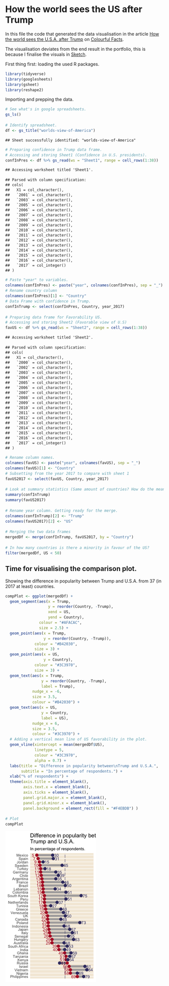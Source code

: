 How the world sees the US after Trump
================

In this file the code that generated the data visualisation in the article [How the world sees the U.S.A. after Trump](https://medium.com/tdebeus/how-the-world-sees-the-u-s-a-after-trump-2f2ad6dd0e12) on [Colourful Facts](https://medium.com/tdebeus).

The visualisation deviates from the end result in the portfolio, this is because I finalise the visuals in [Sketch](https://www.sketchapp.com/).

First thing first: loading the used R packages.

``` r
library(tidyverse)
library(googlesheets)
library(gsheet)
library(reshape2)
```

Importing and prepping the data.

``` r
# See what's in google spreadsheets.
gs_ls()

# Identify spreadsheet.
df <- gs_title("worlds-view-of-America")
```

    ## Sheet successfully identified: "worlds-view-of-America"

``` r
# Preparing confidence in Trump data frame.
# Accessing and storing Sheet1 (Confidence in U.S. presidents).
confInPres <- df %>% gs_read(ws = "Sheet1", range = cell_rows(1:38))
```

    ## Accessing worksheet titled 'Sheet1'.

    ## Parsed with column specification:
    ## cols(
    ##   X1 = col_character(),
    ##   `2001` = col_character(),
    ##   `2003` = col_character(),
    ##   `2005` = col_character(),
    ##   `2006` = col_character(),
    ##   `2007` = col_character(),
    ##   `2008` = col_character(),
    ##   `2009` = col_character(),
    ##   `2010` = col_character(),
    ##   `2011` = col_character(),
    ##   `2012` = col_character(),
    ##   `2013` = col_character(),
    ##   `2014` = col_character(),
    ##   `2015` = col_character(),
    ##   `2016` = col_character(),
    ##   `2017` = col_integer()
    ## )

``` r
# Paste "year" to variables.
colnames(confInPres) <- paste("year", colnames(confInPres), sep = "_")
# Rename country column
colnames(confInPres)[1] <- "Country"
# Data Frame with confidence in Trump.
confInTrump <- select(confInPres, Country, year_2017)

# Preparing data frame for Favorability US.
# Accessing and storing Sheet2 (Favorable view of U.S)
favUS <- df %>% gs_read(ws = "Sheet2", range = cell_rows(1:38))
```

    ## Accessing worksheet titled 'Sheet2'.

    ## Parsed with column specification:
    ## cols(
    ##   X1 = col_character(),
    ##   `2000` = col_character(),
    ##   `2002` = col_character(),
    ##   `2003` = col_character(),
    ##   `2004` = col_character(),
    ##   `2005` = col_character(),
    ##   `2006` = col_character(),
    ##   `2007` = col_character(),
    ##   `2008` = col_character(),
    ##   `2009` = col_character(),
    ##   `2010` = col_character(),
    ##   `2011` = col_character(),
    ##   `2012` = col_character(),
    ##   `2013` = col_character(),
    ##   `2014` = col_character(),
    ##   `2015` = col_character(),
    ##   `2016` = col_character(),
    ##   `2017` = col_integer()
    ## )

``` r
# Rename column names.
colnames(favUS) <- paste("year", colnames(favUS), sep = "_")
colnames(favUS)[1] <- "Country"
# Subsetting from the year 2017 to compare with sheet 1
favUS2017 <- select(favUS, Country, year_2017)

# Look at summary statistics (Same amount of countries? How do the mean and median differ?)
summary(confInTrump)
summary(favUS2017)

# Rename year column. Getting ready for the merge.
colnames(confInTrump)[2] <- "Trump" 
colnames(favUS2017)[2] <- "US"

# Merging the two data frames
mergedDf <- merge(confInTrump, favUS2017, by = "Country")

# In how many countries is there a minority in favour of the US? 
filter(mergedDf, US < 50)
```

Time for visualising the comparison plot.
-----------------------------------------

Showing the difference in popularity between Trump and U.S.A. from 37 (in 2017 at least) countries.

``` r
compPlot <- ggplot(mergedDf) +
  geom_segment(aes(x = Trump,
                   y = reorder(Country, -Trump),
                   xend = US,
                   yend = Country),
               colour = "#AFACAC",
               size = 2.5) +
  geom_point(aes(x = Trump, 
                 y = reorder(Country, -Trump)),
             colour = "#B42030",
             size = 3) +
  geom_point(aes(x = US, 
                 y = Country),
             colour = "#3C3970",
             size = 3) +
  geom_text(aes(x = Trump,
                y = reorder(Country, -Trump),
                label = Trump),
            nudge_x = -6,
            size = 3.5,
            colour = "#B42030") +
  geom_text(aes(x = US,
                y = Country,
                label = US),
            nudge_x = 6,
            size = 3.5,
            colour = "#3C3970") +
  # Adding a vertical mean line of US favorability in the plot.
  geom_vline(xintercept = mean(mergedDf$US),
             linetype = 5,
             colour = "#3C3970",
             alpha = 0.7) +
  labs(title = "Difference in popularity between\nTrump and U.S.A.",
       subtitle = "In percentage of respondents.") +
  xlab("% of respondents") +
  theme(axis.title = element_blank(),
        axis.text.x = element_blank(),
        axis.ticks = element_blank(),
        panel.grid.major.x = element_blank(),
        panel.grid.minor.x = element_blank(),
        panel.background = element_rect(fill = "#F4EBDB") )

# Plot
compPlot
```

![](R-code_files/figure-markdown_github-ascii_identifiers/comparison%20plot-1.png)
